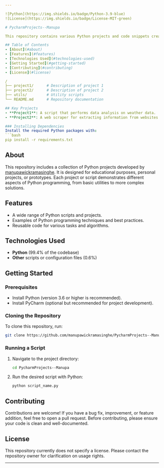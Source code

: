 ```yaml
---

![Python](https://img.shields.io/badge/Python-3.9-blue)
![License](https://img.shields.io/badge/License-MIT-green)

# PycharmProjects--Manupa

This repository contains various Python projects and code snippets created using PyCharm. It serves as a workspace for learning, experimenting, and building Python-based solutions.

## Table of Contents
- [About](#about)
- [Features](#features)
- [Technologies Used](#technologies-used)
- [Getting Started](#getting-started)
- [Contributing](#contributing)
- [License](#license)

/
├── project1/      # Description of project 1
├── project2/      # Description of project 2
├── utils/         # Utility scripts
└── README.md      # Repository documentation

## Key Projects
- **Project1**: A script that performs data analysis on weather data.
- **Project2**: A web scraper for extracting information from websites.

### Installing Dependencies
Install the required Python packages with:
```bash
pip install -r requirements.txt
 ```

## About
This repository includes a collection of Python projects developed by [manupawickramasinghe](https://github.com/manupawickramasinghe). It is designed for educational purposes, personal projects, or prototypes. Each project or script demonstrates different aspects of Python programming, from basic utilities to more complex solutions.

## Features
- A wide range of Python scripts and projects.
- Examples of Python programming techniques and best practices.
- Reusable code for various tasks and algorithms.

## Technologies Used
- **Python** (99.4% of the codebase)
- **Other** scripts or configuration files (0.6%)

## Getting Started
### Prerequisites
- Install Python (version 3.6 or higher is recommended).
- Install PyCharm (optional but recommended for project development).

### Cloning the Repository
To clone this repository, run:
```bash
git clone https://github.com/manupawickramasinghe/PycharmProjects--Manupa.git
```

### Running a Script
1. Navigate to the project directory:
   ```bash
   cd PycharmProjects--Manupa
   ```
2. Run the desired script with Python:
   ```bash
   python script_name.py
   ```

## Contributing
Contributions are welcome! If you have a bug fix, improvement, or feature addition, feel free to open a pull request. Before contributing, please ensure your code is clean and well-documented.

## License
This repository currently does not specify a license. Please contact the repository owner for clarification on usage rights.

---
```

